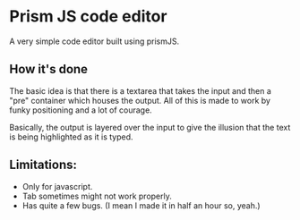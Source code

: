 # Prism JS code editor
A very simple code editor built using prismJS.

## How it's done
The basic idea is that there is a textarea that takes the input and then a "pre" container which houses the output. All of this is made to work by funky positioning and a lot of courage. 

Basically, the output is layered over the input to give the illusion that the text is being highlighted as it is typed.

## Limitations:
* Only for javascript.
* Tab sometimes might not work properly.
* Has quite a few bugs. (I mean I made it in half an hour so, yeah.)